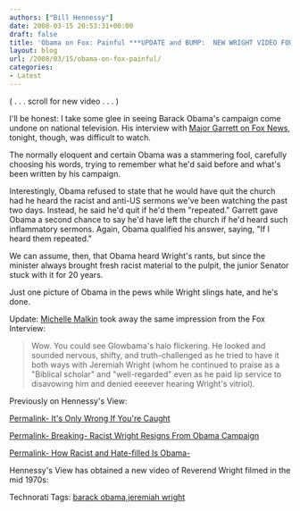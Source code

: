 ```yaml
---
authors: ["Bill Hennessy"]
date: 2008-03-15 20:53:31+00:00
draft: false
title: 'Obama on Fox: Painful ***UPDATE and BUMP:  NEW WRIGHT VIDEO FOUND***'
layout: blog
url: /2008/03/15/obama-on-fox-painful/
categories:
- Latest
---
```


( . . . scroll for new video . . . )  

I'll be honest: I take some glee in seeing Barack Obama's campaign come undone on national television. His interview with [Major Garrett on Fox News](https://www.foxnews.com/), tonight, though, was difficult to watch.

 

The normally eloquent and certain Obama was a stammering fool, carefully choosing his words, trying to remember what he'd said before and what's been written by his campaign.

 

Interestingly, Obama refused to state that he would have quit the church had he heard the racist and anti-US sermons we've been watching the past two days. Instead, he said he'd quit if he'd them "repeated." Garrett gave Obama a second chance to say he'd have left the church if he'd heard such inflammatory sermons. Again, Obama qualified his answer, saying, "If I heard them repeated."

 

We can assume, then, that Obama heard Wright's rants, but since the minister always brought fresh racist material to the pulpit, the junior Senator stuck with it for 20 years.

 

Just one picture of Obama in the pews while Wright slings hate, and he's done.

 

Update: [Michelle Malkin](https://michellemalkin.com/2008/03/15/jeremiah-gate-glowbamas-losing-his-glow/) took away the same impression from the Fox Interview:

 

>   
> 
> Wow. You could see Glowbama's halo flickering. He looked and sounded nervous, shifty, and truth-challenged as he tried to have it both ways with Jeremiah Wright (whom he continued to praise as a "Biblical scholar" and "well-regarded" even as he paid lip service to disavowing him and denied eeeever hearing Wright's vitriol). 
> 
> 

 

Previously on Hennessy's View:

 

[Permalink- It's Only Wrong If You're Caught](https://hennessysview.com/2008/03/14/its-only-wrong-if-youre-caught/)

 

[Permalink- Breaking- Racist Wright Resigns From Obama Campaign](https://hennessysview.com/2008/03/14/breaking-racist-wright-resigns-from-obama-campaign/)

 

[Permalink- How Racist and Hate-filled Is Obama-](https://hennessysview.com/2008/03/14/how-racist-and-hate-filled-is-obama/)

 

 

Hennessy's View has obtained a new video of Reverend Wright filmed in the mid 1970s:

 

 

 

Technorati Tags: [barack obama](https://technorati.com/tags/barack%20obama),[jeremiah wright](https://technorati.com/tags/jeremiah%20wright)
